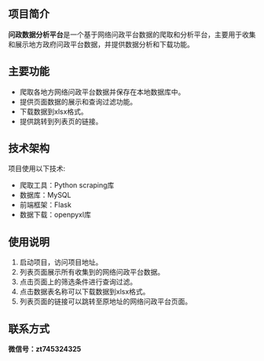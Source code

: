 ## 项目简介

**问政数据分析平台**是一个基于网络问政平台数据的爬取和分析平台，主要用于收集和展示地方政府问政平台数据，并提供数据分析和下载功能。

## 主要功能

- 爬取各地方网络问政平台数据并保存在本地数据库中。
- 提供页面数据的展示和查询过滤功能。
- 下载数据到xlsx格式。
- 提供跳转到列表页的链接。


## 技术架构

项目使用以下技术:

- 爬取工具：Python scraping库
- 数据库：MySQL
- 前端框架：Flask
- 数据下载：openpyxl库


## 使用说明

1. 启动项目，访问项目地址。
2. 列表页面展示所有收集到的网络问政平台数据。
3. 点击页面上的筛选条件进行查询过滤。
4. 点击数据表名称可以下载数据到xlsx格式。
5. 列表页面的链接可以跳转至原地址的网络问政平台页面。


## 联系方式

**微信号：zt745324325**